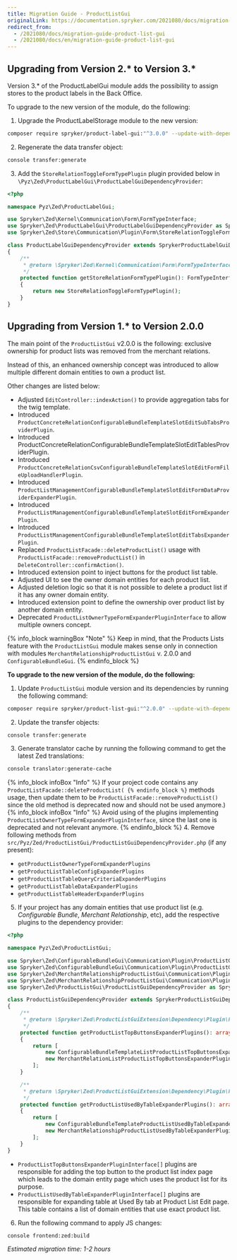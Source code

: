 ```yaml
---
title: Migration Guide - ProductListGui
originalLink: https://documentation.spryker.com/2021080/docs/migration-guide-product-list-gui
redirect_from:
  - /2021080/docs/migration-guide-product-list-gui
  - /2021080/docs/en/migration-guide-product-list-gui
---
```


## Upgrading from Version 2.* to Version 3.*
Version 3.* of the ProductLabelGui module adds the possibility to assign stores to the product labels in the Back Office.

 To upgrade to the new version of the module, do the following:

1. Upgrade the ProductLabelStorage module to the new version:
```Bash
composer require spryker/product-label-gui:"^3.0.0" --update-with-dependencies
```
2. Regenerate the data transfer object: 
```Bash
console transfer:generate
```
3. Add the `StoreRelationToggleFormTypePlugin` plugin provided below in `\Pyz\Zed\ProductLabelGui\ProductLabelGuiDependencyProvider`:
```PHP
<?php

namespace Pyz\Zed\ProductLabelGui;

use Spryker\Zed\Kernel\Communication\Form\FormTypeInterface;
use Spryker\Zed\ProductLabelGui\ProductLabelGuiDependencyProvider as SprykerProductLabelGuiDependencyProvider;
use Spryker\Zed\Store\Communication\Plugin\Form\StoreRelationToggleFormTypePlugin;

class ProductLabelGuiDependencyProvider extends SprykerProductLabelGuiDependencyProvider
{
    /**
     * @return \Spryker\Zed\Kernel\Communication\Form\FormTypeInterface
     */
    protected function getStoreRelationFormTypePlugin(): FormTypeInterface
    {
        return new StoreRelationToggleFormTypePlugin();
    }
}
```

## Upgrading from Version 1.* to Version 2.0.0
The main point of the `ProductListGui` v2.0.0 is the following: exclusive ownership for product lists was removed from the merchant relations.

Instead of this, an enhanced ownership concept was introduced to allow multiple different domain entities to own a product list.

Other changes are listed below:

* Adjusted `EditController::indexAction()` to provide aggregation tabs for the twig template.
* Introduced `ProductConcreteRelationConfigurableBundleTemplateSlotEditSubTabsProviderPlugin`.
* Introduced ProductConcreteRelationConfigurableBundleTemplateSlotEditTablesProviderPlugin.
* Introduced `ProductConcreteRelationCsvConfigurableBundleTemplateSlotEditFormFileUploadHandlerPlugin`.
* Introduced `ProductListManagementConfigurableBundleTemplateSlotEditFormDataProviderExpanderPlugin`.
* Introduced `ProductListManagementConfigurableBundleTemplateSlotEditFormExpanderPlugin`.
* Introduced `ProductListManagementConfigurableBundleTemplateSlotEditTabsExpanderPlugin`.
* Replaced `ProductListFacade::deleteProductList()` usage with `ProductListFacade::removeProductList()` in `DeleteController::confirmAction()`.
* Introduced extension point to inject buttons for the product list table.
* Adjusted UI to see the owner domain entities for each product list.
* Adjusted deletion logic so that it is not possible to delete a product list if it has any owner domain entity.
* Introduced extension point to define the ownership over product list by another domain entity.
* Deprecated `ProductListOwnerTypeFormExpanderPluginInterface` to allow multiple owners concept.

{% info_block warningBox "Note" %}
Keep in mind, that the Products Lists feature with the `ProductListGui` module makes sense only in connection with modules `MerchantRelationshipProductListGui` v. 2.0.0 and `ConfigurableBundleGui`.
{% endinfo_block %}

**To upgrade to the new version of the module, do the following:**

1. Update `ProductListGui` module version and its dependencies by running the following command:
```bash
composer require spryker/product-list-gui:"^2.0.0" --update-with-dependencies
```
2. Update the transfer objects:
```bash
console transfer:generate
```
3. Generate translator cache by running the following command to get the latest Zed translations:
```bash
console translator:generate-cache
```
{% info_block infoBox "Info" %}
If your project code contains any `ProductListFacade::deleteProductList(
{% endinfo_block %}` methods usage, then update them to be `ProductListFacade::removeProductList()` since the old method is deprecated now and should not be used anymore.)
{% info_block infoBox "Info" %}
Avoid using of the plugins implementing `ProductListOwnerTypeFormExpanderPluginInterface`, since the last one is deprecated and not relevant anymore.
{% endinfo_block %}
4. Remove following methods from `src/Pyz/Zed/ProductListGui/ProductListGuiDependencyProvider.php` (if any present):

* `getProductListOwnerTypeFormExpanderPlugins`
* `getProductListTableConfigExpanderPlugins`
* `getProductListTableQueryCriteriaExpanderPlugins`
* `getProductListTableDataExpanderPlugins`
* `getProductListTableHeaderExpanderPlugins`

5.  If your project has any domain entities that use product list (e.g. *Configurable Bundle*, *Merchant Relationship*, etc), add the respective plugins to the dependency provider:
```php
<?php

namespace Pyz\Zed\ProductListGui;

use Spryker\Zed\ConfigurableBundleGui\Communication\Plugin\ProductListGui\ConfigurableBundleTemplateListProductListTopButtonsExpanderPlugin;
use Spryker\Zed\ConfigurableBundleGui\Communication\Plugin\ProductListGui\ConfigurableBundleTemplateProductListUsedByTableExpanderPlugin;
use Spryker\Zed\MerchantRelationshipProductListGui\Communication\Plugin\ProductListGui\MerchantRelationListProductListTopButtonsExpanderPlugin;
use Spryker\Zed\MerchantRelationshipProductListGui\Communication\Plugin\ProductListGui\MerchantRelationshipProductListUsedByTableExpanderPlugin;
use Spryker\Zed\ProductListGui\ProductListGuiDependencyProvider as SprykerProductListGuiDependencyProvider;

class ProductListGuiDependencyProvider extends SprykerProductListGuiDependencyProvider
{
    /**
     * @return \Spryker\Zed\ProductListGuiExtension\Dependency\Plugin\ProductListTopButtonsExpanderPluginInterface[]
     */
    protected function getProductListTopButtonsExpanderPlugins(): array
    {
        return [
            new ConfigurableBundleTemplateListProductListTopButtonsExpanderPlugin(),
            new MerchantRelationListProductListTopButtonsExpanderPlugin(),
        ];
    }

    /**
     * @return \Spryker\Zed\ProductListGuiExtension\Dependency\Plugin\ProductListUsedByTableExpanderPluginInterface[]
     */
    protected function getProductListUsedByTableExpanderPlugins(): array
    {
        return [
            new ConfigurableBundleTemplateProductListUsedByTableExpanderPlugin(),
            new MerchantRelationshipProductListUsedByTableExpanderPlugin(),
        ];
    }
}
```

* `ProductListTopButtonsExpanderPluginInterface[]` plugins are responsible for adding the top button to the product list index page which leads to the domain entity page which uses the product list for its purpose.
* `ProductListUsedByTableExpanderPluginInterface[]` plugins are responsible for expanding table at Used By tab at Product List Edit page. This table contains a list of domain entities that use exact product list.

6. Run the following command to apply JS changes:
```bash
console frontend:zed:build
```

*Estimated migration time: 1-2 hours*

